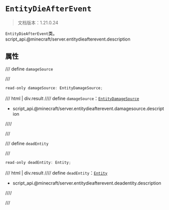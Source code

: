 # `EntityDieAfterEvent`

> 文档版本：1.21.0.24

`EntityDieAfterEvent`类。script_api.@minecraft/server.entitydieafterevent.description

## 属性

/// define
`damageSource`


///

```js
read-only damageSource: EntityDamageSource;
```

/// html | div.result
//// define
`damageSource`：[`EntityDamageSource`](./entitydamagesource.md)

- script_api.@minecraft/server.entitydieafterevent.damagesource.description


////

///


/// define
`deadEntity`


///

```js
read-only deadEntity: Entity;
```

/// html | div.result
//// define
`deadEntity`：[`Entity`](./entity.md)

- script_api.@minecraft/server.entitydieafterevent.deadentity.description


////

///

